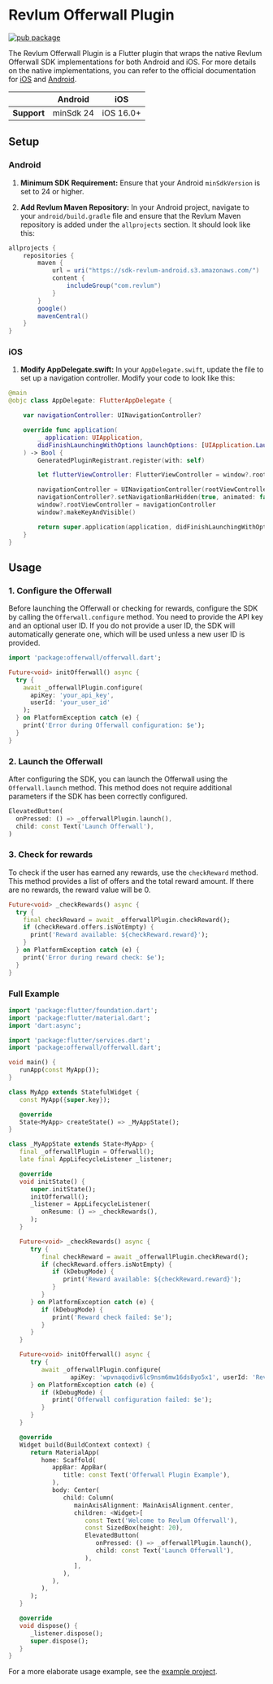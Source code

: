 # Revlum Offerwall Plugin

[![pub package](https://img.shields.io/pub/v/revlum_offerwall.svg)](https://pub.dev/packages/revlum_offerwall)

The Revlum Offerwall Plugin is a Flutter plugin that wraps the native Revlum Offerwall SDK implementations for both Android and iOS. For more details on the native implementations, you can refer to the official documentation for [iOS](https://developer.revlum.com/docs/ios) and [Android](https://developer.revlum.com/docs/revlum-android-sdk).

|             | Android | iOS   |
|-------------|---------|-------|
| **Support** | minSdk 24 | iOS 16.0+ |

## Setup

### Android

1. **Minimum SDK Requirement:**
   Ensure that your Android `minSdkVersion` is set to 24 or higher.

2. **Add Revlum Maven Repository:**
   In your Android project, navigate to your `android/build.gradle` file and ensure that the Revlum Maven repository is added under the `allprojects` section. It should look like this:

```gradle
allprojects {
    repositories {
        maven {
            url = uri("https://sdk-revlum-android.s3.amazonaws.com/")
            content {
                includeGroup("com.revlum")
            }
        }
        google()
        mavenCentral()
    }
}
```

### iOS

1. **Modify AppDelegate.swift:**
   In your `AppDelegate.swift`, update the file to set up a navigation controller. Modify your code to look like this:

```swift
@main
@objc class AppDelegate: FlutterAppDelegate {

    var navigationController: UINavigationController?

    override func application(
        _ application: UIApplication,
        didFinishLaunchingWithOptions launchOptions: [UIApplication.LaunchOptionsKey: Any]?
    ) -> Bool {
        GeneratedPluginRegistrant.register(with: self)

        let flutterViewController: FlutterViewController = window?.rootViewController as! FlutterViewController

        navigationController = UINavigationController(rootViewController: flutterViewController)
        navigationController?.setNavigationBarHidden(true, animated: false)
        window?.rootViewController = navigationController
        window?.makeKeyAndVisible()

        return super.application(application, didFinishLaunchingWithOptions: launchOptions)
    }
}
```

## Usage

### 1. Configure the Offerwall

Before launching the Offerwall or checking for rewards, configure the SDK by calling the `Offerwall.configure` method. You need to provide the API key and an optional user ID. If you do not provide a user ID, the SDK will automatically generate one, which will be used unless a new user ID is provided.

```dart
import 'package:offerwall/offerwall.dart';

Future<void> initOfferwall() async {
  try {
    await _offerwallPlugin.configure(
      apiKey: 'your_api_key', 
      userId: 'your_user_id'
    );
  } on PlatformException catch (e) {
    print('Error during Offerwall configuration: $e');
  }
}
```

### 2. Launch the Offerwall

After configuring the SDK, you can launch the Offerwall using the `Offerwall.launch` method. This method does not require additional parameters if the SDK has been correctly configured.

```dart
ElevatedButton(
  onPressed: () => _offerwallPlugin.launch(),
  child: const Text('Launch Offerwall'),
)
```

### 3. Check for rewards

To check if the user has earned any rewards, use the `checkReward` method. This method provides a list of offers and the total reward amount. If there are no rewards, the reward value will be 0.

```dart
Future<void> _checkRewards() async {
  try {
    final checkReward = await _offerwallPlugin.checkReward();
    if (checkReward.offers.isNotEmpty) {
      print('Reward available: ${checkReward.reward}');
    }
  } on PlatformException catch (e) {
    print('Error during reward check: $e');
  }
}
```

### Full Example

```dart
import 'package:flutter/foundation.dart';
import 'package:flutter/material.dart';
import 'dart:async';

import 'package:flutter/services.dart';
import 'package:offerwall/offerwall.dart';

void main() {
   runApp(const MyApp());
}

class MyApp extends StatefulWidget {
   const MyApp({super.key});

   @override
   State<MyApp> createState() => _MyAppState();
}

class _MyAppState extends State<MyApp> {
   final _offerwallPlugin = Offerwall();
   late final AppLifecycleListener _listener;

   @override
   void initState() {
      super.initState();
      initOfferwall();
      _listener = AppLifecycleListener(
         onResume: () => _checkRewards(),
      );
   }

   Future<void> _checkRewards() async {
      try {
         final checkReward = await _offerwallPlugin.checkReward();
         if (checkReward.offers.isNotEmpty) {
            if (kDebugMode) {
               print('Reward available: ${checkReward.reward}');
            }
         }
      } on PlatformException catch (e) {
         if (kDebugMode) {
            print('Reward check failed: $e');
         }
      }
   }

   Future<void> initOfferwall() async {
      try {
         await _offerwallPlugin.configure(
                 apiKey: 'wpvnaqodiv6lc9nsm6mw16ds8yo5x1', userId: 'Revlum');
      } on PlatformException catch (e) {
         if (kDebugMode) {
            print('Offerwall configuration failed: $e');
         }
      }
   }

   @override
   Widget build(BuildContext context) {
      return MaterialApp(
         home: Scaffold(
            appBar: AppBar(
               title: const Text('Offerwall Plugin Example'),
            ),
            body: Center(
               child: Column(
                  mainAxisAlignment: MainAxisAlignment.center,
                  children: <Widget>[
                     const Text('Welcome to Revlum Offerwall'),
                     const SizedBox(height: 20),
                     ElevatedButton(
                        onPressed: () => _offerwallPlugin.launch(),
                        child: const Text('Launch Offerwall'),
                     ),
                  ],
               ),
            ),
         ),
      );
   }

   @override
   void dispose() {
      _listener.dispose();
      super.dispose();
   }
}
```

For a more elaborate usage example, see the [example project](https://pub.dev/packages/revlum_offerwall/example).
